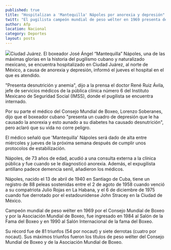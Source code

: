 ```yaml
---
published: true
title: "Hospitalizan a 'Mantequilla' Nápoles por anorexia y depresión"
twitt: "El pugilista campeón mundial de peso wélter en 1969 presenta desnutrición y anemia, pese a esto su vida no está en riesgo."
author: Afp
location: Nacional
category: Deportes
layout: posts
---
```


![](http://i.imgur.com/R4KYeMQm.jpg)Ciudad Juárez. El boxeador José Ángel “Mantequilla” Nápoles, una de las máximas glorias en la historia del pugilismo cubano y naturalizado mexicano, se encuentra hospitalizado en Ciudad Juárez, al norte de México, a causa de anorexia y depresión, informó el jueves el hospital en el que es atendido.

"Presenta desnutrición y anemia", dijo a la prensa el doctor René Ruiz Ávila, jefe de servicios médicos de la pública clínica número 6 del Instituto Mexicano de Seguridad Social (IMSS), donde el pugilista se encuentra internado.

Por su parte el médico del Consejo Mundial de Boxeo, Lorenzo Soberanes, dijo que el boxeador cubano "presenta un cuadro de depresión que le ha causado la anorexia y esto aunado a su diabetes ha causado desnutrición", pero aclaró que su vida no corre peligro.
 
El médico señaló que 'Mantequilla' Nápoles será dado de alta entre miércoles y jueves de la próxima semana después de cumplir unos protocolos de estabilización.
 
Nápoles, de 73 años de edad, acudió a una consulta externa a la clínica pública y fue cuando se le diagnosticó anorexia. Además, el expugilista antillano padece demencia senil, añadieron los médicos.

Nápoles, nacido el 13 de abril de 1940 en Santiago de Cuba, tiene un registro de 88 peleas sostenidas entre el 2 de agoto de 1958 cuando venció a su compatriota Julio Rojas en La Habana, y el 6 de diciembre de 1975 cuando fue derrotado por el estadounidense John Stracey en la Ciudad de México.

Campeón mundial de peso wélter en 1969 por el Consejo Mundial de Boxeo y por la Asociación Mundial de Boxeo, fue ingresado en 1984 al Salón de la Fama del Boxeo y en 1990 al Salón Internacional de la fama del Boxeo.

Su récord fue de 81 triunfos (54 por nocaut) y siete derrotas (cuatro por nocaut). Sus máximos triunfos fueron los títulos de peso wélter del Consejo Mundial de Boxeo y de la Asociación Mundial de Boxeo.
